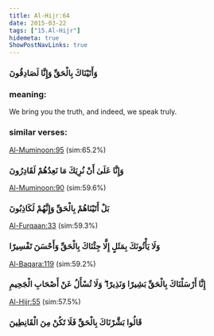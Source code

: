 ```yaml
---
title: Al-Hijr:64
date: 2015-03-22
tags: ["15.Al-Hijr"]
hidemeta: true 
ShowPostNavLinks: true 
---
```

### وَأَتَيْنَاكَ بِالْحَقِّ وَإِنَّا لَصَادِقُونَ
### meaning: 
We bring you the truth, and indeed, we speak truly.
### similar verses: 

[Al-Muminoon:95](/23/95) (sim:65.2%)

### وَإِنَّا عَلَىٰ أَنْ نُرِيَكَ مَا نَعِدُهُمْ لَقَادِرُونَ

[Al-Muminoon:90](/23/90) (sim:59.6%)

### بَلْ أَتَيْنَاهُمْ بِالْحَقِّ وَإِنَّهُمْ لَكَاذِبُونَ

[Al-Furqaan:33](/25/33) (sim:59.3%)

### وَلَا يَأْتُونَكَ بِمَثَلٍ إِلَّا جِئْنَاكَ بِالْحَقِّ وَأَحْسَنَ تَفْسِيرًا

[Al-Baqara:119](/2/119) (sim:59.2%)

### إِنَّا أَرْسَلْنَاكَ بِالْحَقِّ بَشِيرًا وَنَذِيرًا ۖ وَلَا تُسْأَلُ عَنْ أَصْحَابِ الْجَحِيمِ

[Al-Hijr:55](/15/55) (sim:57.5%)

### قَالُوا بَشَّرْنَاكَ بِالْحَقِّ فَلَا تَكُنْ مِنَ الْقَانِطِينَ
